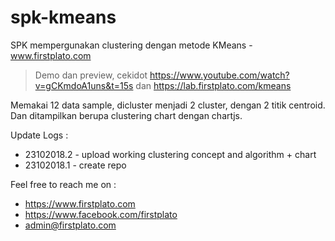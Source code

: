 # spk-kmeans
SPK mempergunakan clustering dengan metode KMeans - www.firstplato.com

> Demo dan preview, cekidot https://www.youtube.com/watch?v=gCKmdoA1uns&t=15s dan https://lab.firstplato.com/kmeans

Memakai 12 data sample, dicluster menjadi 2 cluster, dengan 2 titik centroid. Dan ditampilkan berupa clustering chart dengan chartjs.

Update Logs :
- 23102018.2 - upload working clustering concept and algorithm + chart
- 23102018.1 - create repo

Feel free to reach me on :
- https://www.firstplato.com
- https://www.facebook.com/firstplato
- admin@firstplato.com
